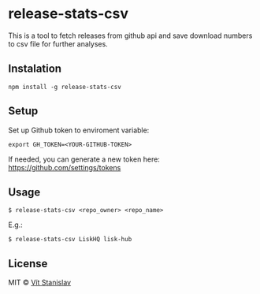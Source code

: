 # release-stats-csv

This is a tool to fetch releases from github api and save download numbers to csv file for further analyses.

## Instalation

```
npm install -g release-stats-csv
```

## Setup
Set up Github token to enviroment variable:

```
export GH_TOKEN=<YOUR-GITHUB-TOKEN>
```

If needed, you can generate a new token here: https://github.com/settings/tokens

## Usage
```
$ release-stats-csv <repo_owner> <repo_name>
```

E.g.:
```
$ release-stats-csv LiskHQ lisk-hub
```

## License

MIT © [Vít Stanislav](https://github.com/slaweet)
